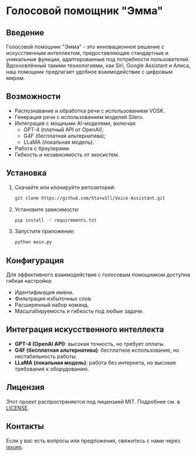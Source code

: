 # Голосовой помощник "Эмма"

## Введение
Голосовой помощник "Эмма" - это инновационное решение с искусственным интеллектом, предоставляющее стандартные и уникальные функции, адаптированные под потребности пользователей. Вдохновлённый такими технологиями, как Siri, Google Assistant и Алиса, наш помощник предлагает удобное взаимодействие с цифровым миром.

## Возможности
- Распознавание и обработка речи с использованием VOSK.
- Генерация речи с использованием моделей Silero.
- Интеграция с мощными AI-моделями, включая:
  - GPT-4 (платный API от OpenAI);
  - G4F (бесплатная альтернатива);
  - LLaMA (локальная модель).
- Работа с браузерами.
- Гибкость и независимость от экосистем.

## Установка
1. Скачайте или клонируйте репозиторий:
   ```bash
   git clone https://github.com/Starw1ll/Voice-Assistant.git
   ```
2. Установите зависимости:
   ```bash
   pip install -r requirements.txt
   ```
3. Запустите приложение:
   ```bash
   python main.py
   ```

## Конфигурация
Для эффективного взаимодействия с голосовым помощником доступна гибкая настройка:
- Идентификация имени.
- Фильтрация избыточных слов.
- Расширенный набор команд.
- Масштабируемость и гибкость под любые задачи.

## Интеграция искусственного интеллекта
- **GPT-4 (OpenAI API)**: высокая точность, но требует оплаты.
- **G4F (бесплатная альтернатива)**: бесплатное использование, но нестабильность работы.
- **LLaMA (локальная модель)**: работа без интернета, но высокие требования к оборудованию.


## Лицензия
Этот проект распространяется под лицензией MIT. Подробнее см. в [LICENSE](LICENSE).

## Контакты
Если у вас есть вопросы или предложения, свяжитесь с нами через [issues](https://github.com/Starw1ll/Voice-Assistant/issues).

